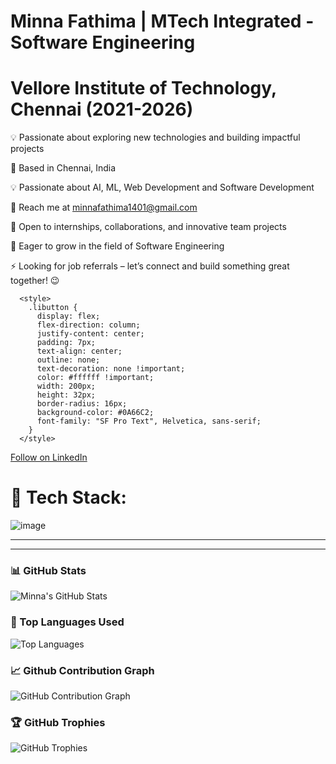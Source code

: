 # Minna Fathima | MTech Integrated - Software Engineering

# Vellore Institute of Technology, Chennai (2021-2026)

💡 Passionate about exploring new technologies and building impactful projects 

📍 Based in Chennai, India 

💡 Passionate about AI, ML, Web Development and Software Development  

🌱 Reach me at minnafathima1401@gmail.com

🤝 Open to internships, collaborations, and innovative team projects  

🚀 Eager to grow in the field of Software Engineering  

⚡ Looking for job referrals – let’s connect and build something great together! 😉



      <style>
        .libutton {
          display: flex;
          flex-direction: column;
          justify-content: center;
          padding: 7px;
          text-align: center;
          outline: none;
          text-decoration: none !important;
          color: #ffffff !important;
          width: 200px;
          height: 32px;
          border-radius: 16px;
          background-color: #0A66C2;
          font-family: "SF Pro Text", Helvetica, sans-serif;
        }
      </style>
<a class="libutton" href="https://www.linkedin.com/comm/mynetwork/discovery-see-all?usecase=PEOPLE_FOLLOWS&followMember=minna-fathima" target="_blank">Follow on LinkedIn</a>

# 🔧 Tech Stack:

![image](https://github.com/user-attachments/assets/4b0fb056-64c5-4383-b0b4-9689de1a0a97)


---

---

### 📊 GitHub Stats

![Minna's GitHub Stats](https://github-readme-stats.vercel.app/api?username=MinnaFathima&show_icons=true&theme=tokyonight)

### 🧠 Top Languages Used 

![Top Languages](https://github-readme-stats.vercel.app/api/top-langs/?username=MinnaFathima&layout=compact&theme=tokyonight)


### 📈 Github Contribution Graph

![GitHub Contribution Graph](https://github-readme-activity-graph.vercel.app/graph?username=MinnaFathima&theme=tokyo-night)

### 🏆 GitHub Trophies

![GitHub Trophies](https://github-profile-trophy.vercel.app/?username=MinnaFathima&theme=monokai)
